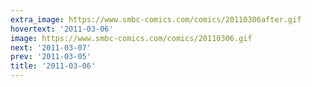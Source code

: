 ```yaml
---
extra_image: https://www.smbc-comics.com/comics/20110306after.gif
hovertext: '2011-03-06'
image: https://www.smbc-comics.com/comics/20110306.gif
next: '2011-03-07'
prev: '2011-03-05'
title: '2011-03-06'
---
```

